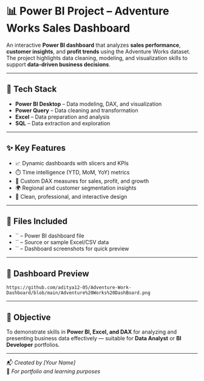 # 📊 Power BI Project – Adventure Works Sales Dashboard  

An interactive **Power BI dashboard** that analyzes **sales performance**, **customer insights**, and **profit trends** using the Adventure Works dataset.  
The project highlights data cleaning, modeling, and visualization skills to support **data-driven business decisions**.

---

## 🧰 Tech Stack  
- **Power BI Desktop** – Data modeling, DAX, and visualization  
- **Power Query** – Data cleaning and transformation  
- **Excel** – Data preparation and analysis  
- **SQL** – Data extraction and exploration  

---

## ✨ Key Features  
- 📈 Dynamic dashboards with slicers and KPIs  
- ⏱️ Time intelligence (YTD, MoM, YoY) metrics  
- 🧮 Custom DAX measures for sales, profit, and growth  
- 🌍 Regional and customer segmentation insights  
- 🎨 Clean, professional, and interactive design  

---

## 📂 Files Included  
- `` – Power BI dashboard file  
- `` – Source or sample Excel/CSV data  
- `` – Dashboard screenshots for quick preview  

---

## 📸 Dashboard Preview   
`https://github.com/aditya12-05/Adventure-Work-Dashboard/blob/main/Adventure%20Works%20DashBoard.png`

---

## 🎯 Objective  
To demonstrate skills in **Power BI, Excel, and DAX** for analyzing and presenting business data effectively — suitable for **Data Analyst** or **BI Developer** portfolios.  

---

📬 *Created by [Your Name]*  
💼 *For portfolio and learning purposes*
